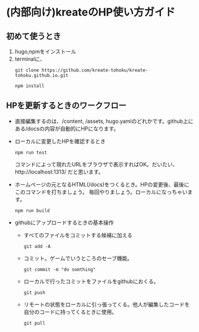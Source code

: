 # (内部向け)kreateのHP使い方ガイド

## 初めて使うとき
1. hugo,npmをインストール
2. terminalに、
    ```
    git clone https://github.com/kreate-tohoku/kreate-tohoku.github.io.git
    ```
    ```
    npm install
    ```

## HPを更新するときのワークフロー
- 直接編集するのは、/content, /assets, hugo.yamlのどれかです。github上にある/docsの内容が自動的にHPになります。

- ローカルに変更したHPを確認するとき

    ```
    npm run test
    ```
    コマンドによって現れたURLをブラウザで表示すればOK。だいたい、http://localhost:1313/ だと思います。

- ホームページの元となるHTML(/docs)をつくるとき。HPの変更後、最後にこのコマンドを打ちましょう。
  毎回やりましょう。ローカルになっちゃいます。
    ```
    npm run build
    ```

- githubにアップロードするときの基本操作
    - すべてのファイルをコミットする候補に加える
        ```
        git add -A
        ```
    - コミット。ゲームでいうところのセーブ機能。
        ```
        git commit -m "do somthing"
        ```
    - ローカルで行ったコミットをファイルをgithubにおくる。
        ```
        git push
        ```
    - リモートの状態をローカルに引っ張ってくる。他人が編集したコードを自分のコードに持ってくるときに使用。
        ```
        git pull
        ```
